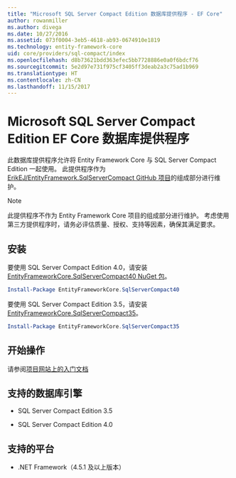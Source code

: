 ```yaml
---
title: "Microsoft SQL Server Compact Edition 数据库提供程序 - EF Core"
author: rowanmiller
ms.author: divega
ms.date: 10/27/2016
ms.assetid: 073f0004-3eb5-4618-ab93-0674910e1819
ms.technology: entity-framework-core
uid: core/providers/sql-compact/index
ms.openlocfilehash: d8b73621bdd363efec5bb7728886e0a0f6bdcf76
ms.sourcegitcommit: 5e2d97e731f975cf3405ff3deab2a3c75ad1b969
ms.translationtype: HT
ms.contentlocale: zh-CN
ms.lasthandoff: 11/15/2017
---
```

# <a name="microsoft-sql-server-compact-edition-ef-core-database-provider"></a>Microsoft SQL Server Compact Edition EF Core 数据库提供程序

此数据库提供程序允许将 Entity Framework Core 与 SQL Server Compact Edition 一起使用。 此提供程序作为 [ErikEJ/EntityFramework.SqlServerCompact GitHub 项目](https://github.com/ErikEJ/EntityFramework.SqlServerCompact)的组成部分进行维护。

> [!NOTE]  
> 此提供程序不作为 Entity Framework Core 项目的组成部分进行维护。 考虑使用第三方提供程序时，请务必评估质量、授权、支持等因素，确保其满足要求。

## <a name="install"></a>安装

要使用 SQL Server Compact Edition 4.0，请安装 [EntityFrameworkCore.SqlServerCompact40 NuGet 包](https://www.nuget.org/packages/EntityFrameworkCore.SqlServerCompact40)。

``` powershell
Install-Package EntityFrameworkCore.SqlServerCompact40
```

要使用 SQL Server Compact Edition 3.5，请安装 [EntityFrameworkCore.SqlServerCompact35](https://www.nuget.org/packages/EntityFrameworkCore.SqlServerCompact35)。

``` powershell
Install-Package EntityFrameworkCore.SqlServerCompact35
```

## <a name="get-started"></a>开始操作

请参阅[项目网站上的入门文档](https://github.com/ErikEJ/EntityFramework.SqlServerCompact/wiki/Using-EF-Core-with-SQL-Server-Compact-in-Traditional-.NET-Applications)

## <a name="supported-database-engines"></a>支持的数据库引擎

* SQL Server Compact Edition 3.5

* SQL Server Compact Edition 4.0

## <a name="supported-platforms"></a>支持的平台

* .NET Framework（4.5.1 及以上版本）
